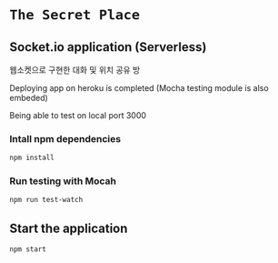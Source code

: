 
# `The Secret Place`

## Socket.io application (Serverless)
웹소켓으로 구현한 대화 및 위치 공유 방

Deploying app on heroku is completed
(Mocha testing module is also embeded)

Being able to test on local port 3000



### Intall npm dependencies 
```bash
npm install
```

### Run testing with Mocah 
```bash
npm run test-watch
```

## Start the application
```bash
npm start
```







